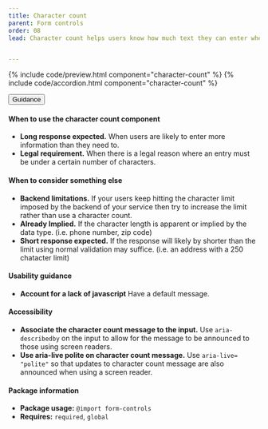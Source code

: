 ```yaml
---
title: Character count
parent: Form controls
order: 08
lead: Character count helps users know how much text they can enter when there is a limit on the number of characters.


---
```


{% include code/preview.html component="character-count" %}
{% include code/accordion.html component="character-count" %}
<div class="usa-accordion usa-accordion--bordered site-accordion-docs">
  <button class="usa-button-unstyled usa-accordion__button"
      aria-expanded="true" aria-controls="character-count-docs">
    Guidance
  </button>
  <div id="character-count-docs" aria-hidden="false" class="usa-accordion__content site-component-usage">
    <h4>When to use the character count component</h4>
    <ul class="usa-content-list">
      <li><strong>Long response expected.</strong> When users are likely to enter more information than they need to.</li>
      <li><strong>Legal requirement.</strong> When there is a legal reason where an entry must be under a certain number of characters.</li>
    </ul>
    <h4>When to consider something else</h4>
    <ul class="usa-content-list">
      <li><strong>Backend limitations.</strong> If your users keep hitting the character limit imposed by the backend of your service then try to increase the limit rather than use a character count.</li>
      <li><strong>Already Implied.</strong> If the character length is apparent or implied by the data type. (i.e. phone number, zip code) </li>
      <li><strong>Short response expected.</strong> If the response will likely by shorter than the limit using normal validation may suffice. (i.e. an address with a 250 chatacter limit) </li>
    </ul>
     <h4>Usability guidance</h4>
    <ul class="usa-content-list">
      <li><strong>Account for a lack of javascript</strong> Have a default message.</li>
    </ul>
    <h4 class="usa-heading">Accessibility</h4>
    <ul class="usa-content-list">
      <li>
        <strong>Associate the character count message to the input.</strong> Use <code>aria-describedby</code> on the input to allow for the message to be announced to those using screen readers.
      </li>
      <li>
        <strong>Use aria-live polite on character count message.</strong> Use <code>aria-live=<wbr>"polite"</code> so that updates to character count message are also announced when using a screen reader. 
      </li>
    </ul>
    <h4 class="usa-heading">Package information</h4>
    <ul class="usa-content-list">
      <li>
        <strong>Package usage:</strong> <code>@import form-controls</code>
      </li>
      <li>
        <strong>Requires:</strong> <code>required</code>, <code>global</code>
      </li>
    </ul>
  </div>
</div>
